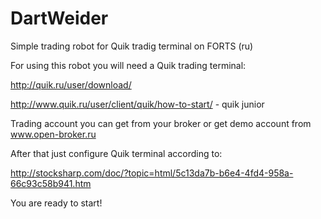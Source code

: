 DartWeider
==========

Simple trading robot for Quik tradig terminal on FORTS (ru)


For using this robot you will need a Quik trading terminal:

http://quik.ru/user/download/

http://www.quik.ru/user/client/quik/how-to-start/ - quik junior

Trading account you can get from your broker or get demo account from www.open-broker.ru


After that just configure Quik terminal according to:

http://stocksharp.com/doc/?topic=html/5c13da7b-b6e4-4fd4-958a-66c93c58b941.htm


You are ready to start!
